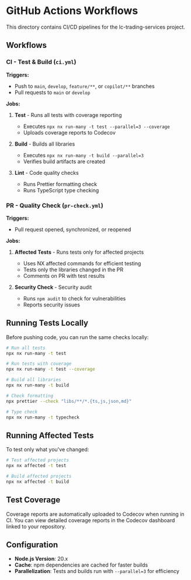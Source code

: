 # GitHub Actions Workflows

This directory contains CI/CD pipelines for the lc-trading-services project.

## Workflows

### CI - Test & Build (`ci.yml`)

**Triggers:**
- Push to `main`, `develop`, `feature/**`, or `copilot/**` branches
- Pull requests to `main` or `develop`

**Jobs:**
1. **Test** - Runs all tests with coverage reporting
   - Executes `npx nx run-many -t test --parallel=3 --coverage`
   - Uploads coverage reports to Codecov
   
2. **Build** - Builds all libraries
   - Executes `npx nx run-many -t build --parallel=3`
   - Verifies build artifacts are created
   
3. **Lint** - Code quality checks
   - Runs Prettier formatting check
   - Runs TypeScript type checking

### PR - Quality Check (`pr-check.yml`)

**Triggers:**
- Pull request opened, synchronized, or reopened

**Jobs:**
1. **Affected Tests** - Runs tests only for affected projects
   - Uses NX affected commands for efficient testing
   - Tests only the libraries changed in the PR
   - Comments on PR with test results
   
2. **Security Check** - Security audit
   - Runs `npm audit` to check for vulnerabilities
   - Reports security issues

## Running Tests Locally

Before pushing code, you can run the same checks locally:

```bash
# Run all tests
npx nx run-many -t test

# Run tests with coverage
npx nx run-many -t test --coverage

# Build all libraries
npx nx run-many -t build

# Check formatting
npx prettier --check "libs/**/*.{ts,js,json,md}"

# Type check
npx nx run-many -t typecheck
```

## Running Affected Tests

To test only what you've changed:

```bash
# Test affected projects
npx nx affected -t test

# Build affected projects
npx nx affected -t build
```

## Test Coverage

Coverage reports are automatically uploaded to Codecov when running in CI. You can view detailed coverage reports in the Codecov dashboard linked to your repository.

## Configuration

- **Node.js Version**: 20.x
- **Cache**: npm dependencies are cached for faster builds
- **Parallelization**: Tests and builds run with `--parallel=3` for efficiency
